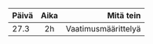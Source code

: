 | Päivä         | Aika          | Mitä tein  |
| ------------- |:-------------:| -----:|
| 27.3      | 2h | Vaatimusmäärittelyä |

